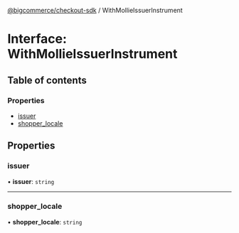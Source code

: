 [@bigcommerce/checkout-sdk](../README.md) / WithMollieIssuerInstrument

# Interface: WithMollieIssuerInstrument

## Table of contents

### Properties

- [issuer](WithMollieIssuerInstrument.md#issuer)
- [shopper_locale](WithMollieIssuerInstrument.md#shopper_locale)

## Properties

### issuer

• **issuer**: `string`

___

### shopper\_locale

• **shopper\_locale**: `string`
